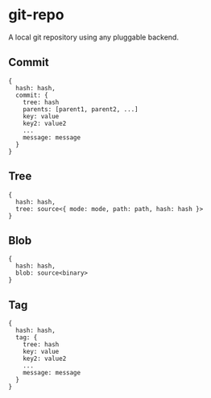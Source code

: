 git-repo
========

A local git repository using any pluggable backend.

## Commit

```
{
  hash: hash,
  commit: {
    tree: hash
    parents: [parent1, parent2, ...]
    key: value
    key2: value2
    ...
    message: message
  }
}
```

## Tree

```
{
  hash: hash,
  tree: source<{ mode: mode, path: path, hash: hash }>
}
```

## Blob

```
{
  hash: hash,
  blob: source<binary>
}
```

## Tag

```
{
  hash: hash,
  tag: {
    tree: hash
    key: value
    key2: value2
    ...
    message: message
  }
}
```

